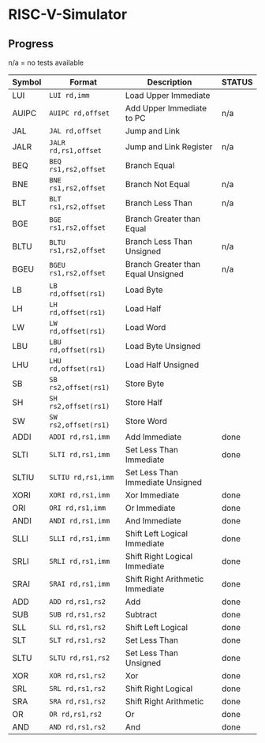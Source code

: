 # RISC-V-Simulator
## Progress

n/a = no tests available 

| Symbol  | Format                | Description                        | STATUS      |
| ------- | --------------------- | ---------------------------------- | ----------- |
| LUI     | `LUI rd,imm`          | Load Upper Immediate               |  |
| AUIPC   | `AUIPC rd,offset`     | Add Upper Immediate to PC          | n/a |
| JAL     | `JAL rd,offset`       | Jump and Link                      |  |
| JALR    | `JALR rd,rs1,offset`  | Jump and Link Register             | n/a |
| BEQ     | `BEQ rs1,rs2,offset`  | Branch Equal                       |  |
| BNE     | `BNE rs1,rs2,offset`  | Branch Not Equal                   | n/a |
| BLT     | `BLT rs1,rs2,offset`  | Branch Less Than                   | n/a |
| BGE     | `BGE rs1,rs2,offset`  | Branch Greater than Equal          |  |
| BLTU    | `BLTU rs1,rs2,offset` | Branch Less Than Unsigned          | n/a |
| BGEU    | `BGEU rs1,rs2,offset` | Branch Greater than Equal Unsigned | n/a |
| LB      | `LB rd,offset(rs1)`   | Load Byte                          |  |
| LH      | `LH rd,offset(rs1)`   | Load Half                          |  |
| LW      | `LW rd,offset(rs1)`   | Load Word                          |  |
| LBU     | `LBU rd,offset(rs1)`  | Load Byte Unsigned                 |  |
| LHU     | `LHU rd,offset(rs1)`  | Load Half Unsigned                 |  |
| SB      | `SB rs2,offset(rs1)`  | Store Byte                         |  |
| SH      | `SH rs2,offset(rs1)`  | Store Half                         |  |
| SW      | `SW rs2,offset(rs1)`  | Store Word                         |  |
| ADDI    | `ADDI rd,rs1,imm`     | Add Immediate                      | done |
| SLTI    | `SLTI rd,rs1,imm`     | Set Less Than Immediate            | done |
| SLTIU   | `SLTIU rd,rs1,imm`    | Set Less Than Immediate Unsigned   |  |
| XORI    | `XORI rd,rs1,imm`     | Xor Immediate                      | done |
| ORI     | `ORI rd,rs1,imm`      | Or Immediate                       | done |
| ANDI    | `ANDI rd,rs1,imm`     | And Immediate                      | done |
| SLLI    | `SLLI rd,rs1,imm`     | Shift Left Logical Immediate       | done |
| SRLI    | `SRLI rd,rs1,imm`     | Shift Right Logical Immediate      | done |
| SRAI    | `SRAI rd,rs1,imm`     | Shift Right Arithmetic Immediate   | done |
| ADD     | `ADD rd,rs1,rs2`      | Add                                | done |
| SUB     | `SUB rd,rs1,rs2`      | Subtract                           | done |
| SLL     | `SLL rd,rs1,rs2`      | Shift Left Logical                 | done |
| SLT     | `SLT rd,rs1,rs2`      | Set Less Than                      | done |
| SLTU    | `SLTU rd,rs1,rs2`     | Set Less Than Unsigned             | done |
| XOR     | `XOR rd,rs1,rs2`      | Xor                                | done |
| SRL     | `SRL rd,rs1,rs2`      | Shift Right Logical                | done |
| SRA     | `SRA rd,rs1,rs2`      | Shift Right Arithmetic             | done |
| OR      | `OR rd,rs1,rs2`       | Or                                 | done |
| AND     | `AND rd,rs1,rs2`      | And                                | done |
